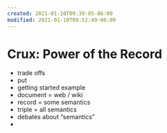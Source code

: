 ```yaml
---
created: 2021-01-10T09:39:05-06:00
modified: 2021-01-10T09:52:49-06:00
---
```


# Crux: Power of the Record

- trade offs 
- put 
- getting started example
- document = web / wiki
- record = some semantics
- triple = all semantics
- debates about “semantics”
-